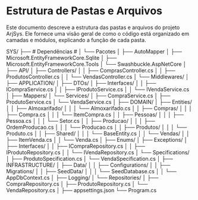 # Estrutura de Pastas e Arquivos

Este documento descreve a estrutura das pastas e arquivos do projeto ArjSys.
Ele fornece uma visão geral de como o código está organizado em camadas e módulos, explicando a função de cada pasta.



SYS/
├── # Dependências #
│	└── Pacotes
│		├── AutoMapper
│		├── Microsoft.EntityFrameworkCore.Sqlite
│		├── Microsoft.EntityFrameworkCore.Tools
│		└── Swashbuckle.AspNetCore
│
├── API/
│   ├── Controllers/
│   │   ├── ComprasController.cs
│   │   ├── ProdutosController.cs
│   │   └── VendasController.cs
│   └── Middlewares/
│
├── APPLICATION/
│   ├── DTOs/
│   ├── Interfaces/
│   │   ├── ICompraService.cs
│   │   ├── IProdutoService.cs
│   │   └── IVendaService.cs
│   ├── Mappers/
│   └── Services/
│       ├── CompraService.cs
│       ├── ProdutoService.cs
│       └── VendaService.cs
│
├── DOMAIN/
│   ├── Entities/
│   │   ├── Almoxarifado/
│   │   │   └── Almoxarifado.cs
│   │   ├── Compras/
│   │   │   ├── Compra.cs
│   │   │   └── ItemCompra.cs
│   │   ├── Pessoas/
│   │   │   ├── Pessoa.cs
│   │   │   └── Setor.cs
│   │   ├── Producao/
│   │   │   ├── OrdemProducao.cs
│   │   │   └── Producao.cs
│   │   ├── Produtos/
│   │   │   └── Produto.cs
│   │   ├── Shared/
│   │   │   └── BaseEntity.cs
│   │   └── Vendas/
│   │       ├── ItemVenda.cs
│   │       └── Venda.cs
│   ├── Enums/
│   ├── Exceptions/
│   ├── Interfaces/
│   │   ├── ICompraRepository.cs
│   │   ├── IProdutoRepository.cs
│   │   └── IVendaRepository.cs
│   └── Specifications/
│       ├── ProdutoSpecification.cs
│       └── VendaSpecification.cs
│
├── INFRASTRUCTURE/
│   ├── Data/
│   │   ├── Configurations/
│   │   ├── Migrations/
│   │   ├── SeedData/
│   │   │   └── SeedDatabase.cs
│   │   └── AppDbContext.cs
│   ├── Logging/
│   └── Repositories/
│       ├── CompraRepository.cs
│       ├── ProdutoRepository.cs
│       └── VendaRepository.cs
│
├── appsettings.json
└── Program.cs

